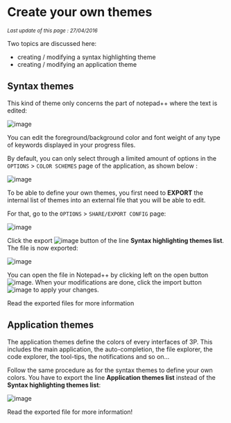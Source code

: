 # Create your own themes #

*<small>Last update of this page : 27/04/2016</small>*

Two topics are discussed here:

- creating / modifying a syntax highlighting theme
- creating / modifying an application theme

## Syntax themes ##

This kind of theme only concerns the part of notepad++ where the text is edited:

![image](https://raw.githubusercontent.com/jcaillon/3P/gh-pages/content_images/cb7fbc4c-f141-11e5-8225-acf88bb9a434.png)

You can edit the foreground/background color and font weight of any type of keywords displayed in your progress files.

By default, you can only select through a limited amount of options in the `OPTIONS` > `COLOR SCHEMES` page of the application, as shown below :

![image](https://raw.githubusercontent.com/jcaillon/3P/gh-pages/content_images/20e375d4-f142-11e5-8325-de15031f30e9.png)

To be able to define your own themes, you first need to **EXPORT** the internal list of themes into an external file that you will be able to edit.

For that, go to the `OPTIONS` > `SHARE/EXPORT CONFIG` page:

![image](https://raw.githubusercontent.com/jcaillon/3P/gh-pages/content_images/56247266-f142-11e5-9ceb-1c863041a5f2.png)

Click the export ![image](https://raw.githubusercontent.com/jcaillon/3P/gh-pages/content_images/66fd7c40-f142-11e5-9b9d-8a16d11edfde.png) button of the line **Syntax highlighting themes list**. The file is now exported: 

![image](https://raw.githubusercontent.com/jcaillon/3P/gh-pages/content_images/874cd9fa-f142-11e5-9870-a0399102d6df.png)

You can open the file in Notepad++ by clicking left on the open button ![image](https://raw.githubusercontent.com/jcaillon/3P/gh-pages/content_images/0e75380e-f144-11e5-98c0-b8015017ff69.png). When your modifications are done, click the import button ![image](https://raw.githubusercontent.com/jcaillon/3P/gh-pages/content_images/244dbc96-f144-11e5-8056-0615be74f5dd.png) to apply your changes.

Read the exported files for more information

## Application themes ##

The application themes define the colors of every interfaces of 3P. This includes the main application, the auto-completion, the file explorer, the code explorer, the tool-tips, the notifications and so on...

Follow the same procedure as for the syntax themes to define your own colors. You have to export the line **Application themes list** instead of the **Syntax highlighting themes list**: 

![image](https://raw.githubusercontent.com/jcaillon/3P/gh-pages/content_images/9f97f862-f144-11e5-93d6-0614c8ad6f12.png)

Read the exported file for more information!